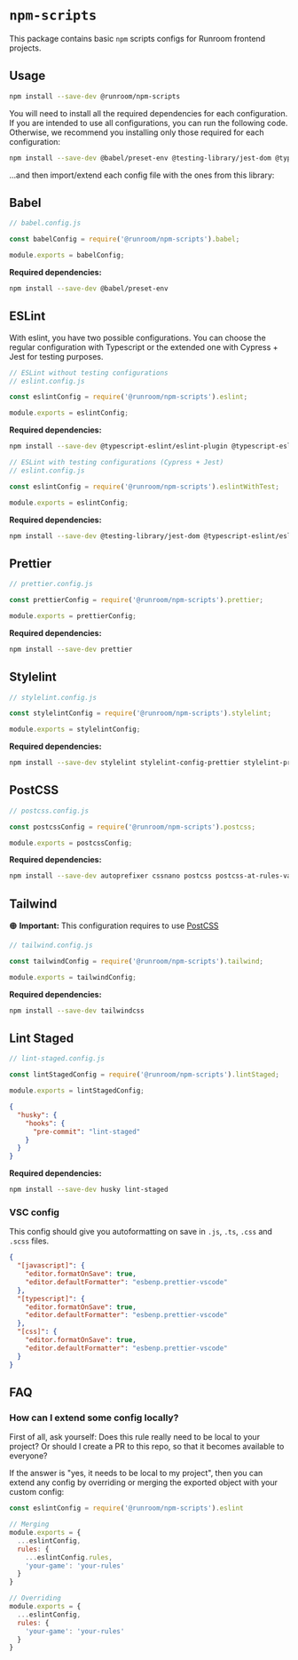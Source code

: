 # `npm-scripts`

This package contains basic `npm` scripts configs for Runroom frontend projects.

## Usage

```bash
npm install --save-dev @runroom/npm-scripts
```

You will need to install all the required dependencies for each configuration. If you are intended to use all configurations, you can run the following code. Otherwise, we recommend you installing only those required for each configuration:

```bash
npm install --save-dev @babel/preset-env @testing-library/jest-dom @typescript-eslint/eslint-plugin @typescript-eslint/parser autoprefixer babel-jest cssnano eslint eslint-config-prettier eslint-config-standard eslint-plugin-cypress eslint-plugin-jest eslint-plugin-prettier eslint-plugin-testing-library husky jest jest-transform-stub jest-watch-typeahead lint-staged postcss postcss-at-rules-variables postcss-functions postcss-import postcss-mixins postcss-nested postcss-simple-vars postcss-sort-media-queries postcss-space prettier stylelint stylelint-config-prettier stylelint-prettier typescript
```

...and then import/extend each config file with the ones from this library:

## Babel

```js
// babel.config.js

const babelConfig = require('@runroom/npm-scripts').babel;

module.exports = babelConfig;
```

**Required dependencies:**

```bash
npm install --save-dev @babel/preset-env
```

## ESLint

With eslint, you have two possible configurations. You can choose the regular configuration with Typescript or the extended one with Cypress + Jest for testing purposes.

```js
// ESLint without testing configurations
// eslint.config.js

const eslintConfig = require('@runroom/npm-scripts').eslint;

module.exports = eslintConfig;
```

**Required dependencies:**

```bash
npm install --save-dev @typescript-eslint/eslint-plugin @typescript-eslint/parser eslint eslint-config-prettier eslint-config-standard eslint-plugin-prettier prettier typescript ts-loader
```

```js
// ESLint with testing configurations (Cypress + Jest)
// eslint.config.js

const eslintConfig = require('@runroom/npm-scripts').eslintWithTest;

module.exports = eslintConfig;
```

**Required dependencies:**

```bash
npm install --save-dev @testing-library/jest-dom @typescript-eslint/eslint-plugin @typescript-eslint/parser babel-jest eslint eslint-config-prettier eslint-config-standard eslint-plugin-cypress eslint-plugin-jest eslint-plugin-prettier eslint-plugin-testing-library jest jest-transform-stub jest-watch-typeahead prettier typescript ts-loader
```

## Prettier

```js
// prettier.config.js

const prettierConfig = require('@runroom/npm-scripts').prettier;

module.exports = prettierConfig;
```

**Required dependencies:**

```bash
npm install --save-dev prettier
```

## Stylelint

```js
// stylelint.config.js

const stylelintConfig = require('@runroom/npm-scripts').stylelint;

module.exports = stylelintConfig;
```

**Required dependencies:**

```bash
npm install --save-dev stylelint stylelint-config-prettier stylelint-prettier prettier
```

## PostCSS

```js
// postcss.config.js

const postcssConfig = require('@runroom/npm-scripts').postcss;

module.exports = postcssConfig;
```

**Required dependencies:**

```bash
npm install --save-dev autoprefixer cssnano postcss postcss-at-rules-variables postcss-functions postcss-import postcss-mixins postcss-nested postcss-simple-vars postcss-sort-media-queries postcss-space
```

## Tailwind

🟠 **Important:** This configuration requires to use [PostCSS](#postcss)

```js
// tailwind.config.js

const tailwindConfig = require('@runroom/npm-scripts').tailwind;

module.exports = tailwindConfig;
```

**Required dependencies:**

```bash
npm install --save-dev tailwindcss
```

## Lint Staged

```js
// lint-staged.config.js

const lintStagedConfig = require('@runroom/npm-scripts').lintStaged;

module.exports = lintStagedConfig;
```

```json
{
  "husky": {
    "hooks": {
      "pre-commit": "lint-staged"
    }
  }
}
```

**Required dependencies:**

```bash
npm install --save-dev husky lint-staged
```

### VSC config

This config should give you autoformatting on save in `.js`, `.ts`, `.css` and `.scss` files.

```json
{
  "[javascript]": {
    "editor.formatOnSave": true,
    "editor.defaultFormatter": "esbenp.prettier-vscode"
  },
  "[typescript]": {
    "editor.formatOnSave": true,
    "editor.defaultFormatter": "esbenp.prettier-vscode"
  },
  "[css]": {
    "editor.formatOnSave": true,
    "editor.defaultFormatter": "esbenp.prettier-vscode"
  }
}
```

## FAQ

### How can I extend some config locally?

First of all, ask yourself: Does this rule really need to be local to your
project? Or should I create a PR to this repo, so that it becomes available to
everyone?

If the answer is "yes, it needs to be local to my project", then you can extend
any config by overriding or merging the exported object with your custom config:

```js
const eslintConfig = require('@runroom/npm-scripts').eslint

// Merging
module.exports = {
  ...eslintConfig,
  rules: {
    ...eslintConfig.rules,
    'your-game': 'your-rules'
  }
}

// Overriding
module.exports = {
  ...eslintConfig,
  rules: {
    'your-game': 'your-rules'
  }
}
```
